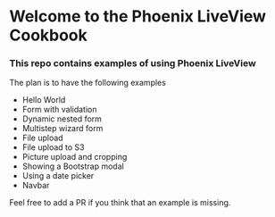 # Welcome to the Phoenix LiveView Cookbook

### This repo contains examples of using Phoenix LiveView

The plan is to have the following examples

- Hello World
- Form with validation
- Dynamic nested form
- Multistep wizard form
- File upload
- File upload to S3
- Picture upload and cropping
- Showing a Bootstrap modal
- Using a date picker
- Navbar

Feel free to add a PR if you think that an example is missing.

